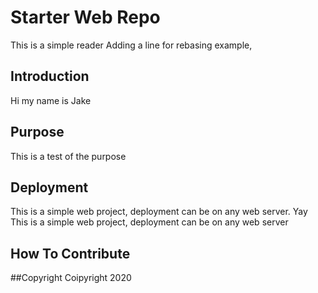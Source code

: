 # Starter Web Repo
This is a simple reader
Adding a line for rebasing example,
## Introduction
Hi my name is Jake

## Purpose
This is a test of the purpose

## Deployment
This is a simple web project, deployment can be on any web server. Yay
This is a simple web project, deployment can be on any web server

## How To Contribute

##Copyright
Coipyright 2020